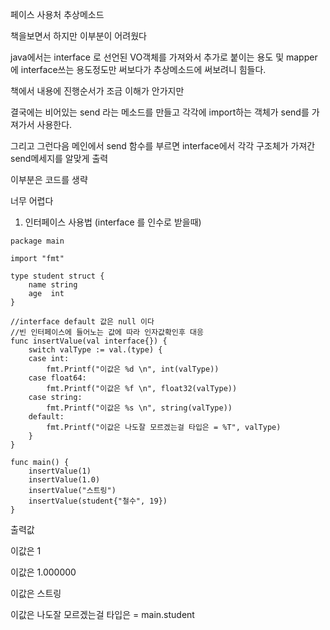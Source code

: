 페이스 사용처 추상메소드

 

책을보면서 하지만 이부분이 어려웠다

java에서는 interface 로 선언된 VO객체를 가져와서 추가로 붙이는 용도 및 mapper 에 interface쓰는 용도정도만 써보다가 추상메소드에 써보려니 힘들다.

 

책에서 내용에 진행순서가 조금 이해가 안가지만

 

결국에는 비어있는 send 라는 메소드를 만들고 각각에 import하는 객체가 send를 가져가서 사용한다.

그리고 그런다음 메인에서 send 함수를 부르면 interface에서 각각 구조체가 가져간 send메세지를 알맞게 출력

 

이부분은 코드를 생략

너무 어렵다 

 

1. 인터페이스 사용법 (interface 를 인수로 받을때)

```golang
package main

import "fmt"

type student struct {
	name string
	age  int
}

//interface default 값은 null 이다
//빈 인터페이스에 들어노는 값에 따라 인자값확인후 대응
func insertValue(val interface{}) {
	switch valType := val.(type) {
	case int:
		fmt.Printf("이값은 %d \n", int(valType))
	case float64:
		fmt.Printf("이값은 %f \n", float32(valType))
	case string:
		fmt.Printf("이값은 %s \n", string(valType))
	default:
		fmt.Printf("이값은 나도잘 모르겠는걸 타입은 = %T", valType)
	}
}

func main() {
	insertValue(1)
	insertValue(1.0)
	insertValue("스트링")
	insertValue(student{"철수", 19})
}

```

출력값

이값은 1

이값은 1.000000

이값은 스트링

이값은 나도잘 모르겠는걸 타입은 = main.student
